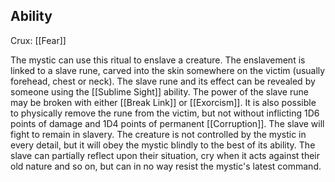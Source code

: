 ## Ability
Crux: [[Fear]]

The mystic can use this ritual to enslave a creature. The enslavement is linked to a slave rune, carved into the skin somewhere on the victim (usually forehead, chest or neck). The slave rune and its effect can be revealed by someone using the [[Sublime Sight]] ability. The power of the slave rune may be broken with either [[Break Link]] or [[Exorcism]]. It is also possible to physically remove the rune from the victim, but not without inflicting 1D6 points of damage and 1D4 points of permanent [[Corruption]]. The slave will fight to remain in slavery. The creature is not controlled by the mystic in every detail, but it will obey the mystic blindly to the best of its ability. The slave can partially reflect upon their situation, cry when it acts against their old nature and so on, but can in no way resist the mystic's latest command.
